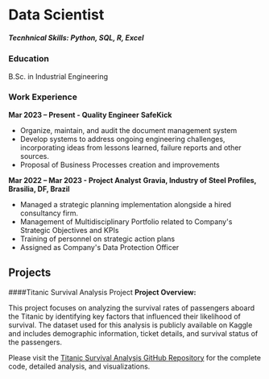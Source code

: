 # Data Scientist

##### Tecnhnical Skills: Python, SQL, R, Excel

### Education
B.Sc. in Industrial Engineering

### Work Experience
**Mar 2023 – Present -	Quality Engineer**
**SafeKick**
- Organize, maintain, and audit the document management system
- Develop systems to address ongoing engineering challenges, incorporating ideas from lessons learned, failure reports and other sources.
- Proposal of Business Processes creation and improvements

**Mar 2022 – Mar 2023 -	Project Analyst**
**Gravia, Industry of Steel Profiles, Brasilia, DF, Brazil**
- Managed a strategic planning implementation alongside a hired consultancy firm.
- Management of Multidisciplinary Portfolio related to Company's Strategic Objectives and KPIs 
- Training of personnel on strategic action plans
- Assigned as Company's Data Protection Officer

## Projects
####Titanic Survival Analysis Project
**Project Overview:**

This project focuses on analyzing the survival rates of passengers aboard the Titanic by identifying key factors that influenced their likelihood of survival. The dataset used for this analysis is publicly available on Kaggle and includes demographic information, ticket details, and survival status of the passengers.

Please visit the [Titanic Survival Analysis GitHub Repository](https://github.com/ThiagoBarreto2030/Titanic_Survival_Analysis) for the complete code, detailed analysis, and visualizations.
